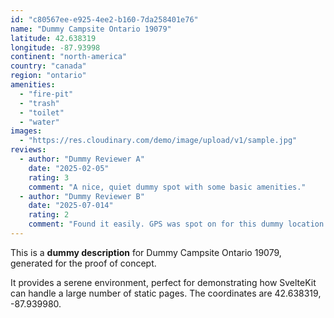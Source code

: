 ```yaml
---
id: "c80567ee-e925-4ee2-b160-7da258401e76"
name: "Dummy Campsite Ontario 19079"
latitude: 42.638319
longitude: -87.93998
continent: "north-america"
country: "canada"
region: "ontario"
amenities:
  - "fire-pit"
  - "trash"
  - "toilet"
  - "water"
images:
  - "https://res.cloudinary.com/demo/image/upload/v1/sample.jpg"
reviews:
  - author: "Dummy Reviewer A"
    date: "2025-02-05"
    rating: 3
    comment: "A nice, quiet dummy spot with some basic amenities."
  - author: "Dummy Reviewer B"
    date: "2025-07-014"
    rating: 2
    comment: "Found it easily. GPS was spot on for this dummy location."
---
```


This is a **dummy description** for Dummy Campsite Ontario 19079, generated for the proof of concept.

It provides a serene environment, perfect for demonstrating how SvelteKit can handle a large number of static pages. The coordinates are 42.638319, -87.939980.
